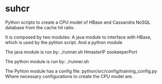 # suhcr
Python scripts to create a CPU model of HBase and Cassandra NoSQL database from the cache hit ratio.

It is composed by two modules:
A java module to interface with HBase, which is used by the pyhton script.
And a python module

The java module is run by:
./runner.sh HmasterIP zookeeperPort

The python module is run by:
./runner.sh

The Pyhton module has a config file:
python/src/config/training_config.py
Where necessary configurations to create the CPU model are.
